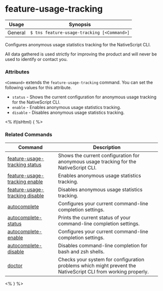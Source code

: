 feature-usage-tracking
==========

Usage | Synopsis
------|-------
General | `$ tns feature-usage-tracking [<Command>]`

Configures anonymous usage statistics tracking for the NativeScript CLI.

All data gathered is used strictly for improving the product and will never be used to identify or contact you.

### Attributes
`<Command>` extends the `feature-usage-tracking` command. You can set the following values for this attribute.
* `status` - Shows the current configuration for anonymous usage tracking for the NativeScript CLI.
* `enable` - Enables anonymous usage statistics tracking.
* `disable` - Disables anonymous usage statistics tracking.

<% if(isHtml) { %> 
### Related Commands

Command | Description
----------|----------
[feature-usage-tracking status](feature-usage-tracking-status.html) | Shows the current configuration for anonymous usage tracking for the NativeScript CLI.
[feature-usage-tracking enable](feature-usage-tracking-enable.html) | Enables anonymous usage statistics tracking.
[feature-usage-tracking disable](feature-usage-tracking-disable.html) | Disables anonymous usage statistics tracking.
[autocomplete](autocomplete.html) | Configures your current command-line completion settings.
[autocomplete-status](autocomplete-status.html) | Prints the current status of your command-line completion settings.
[autocomplete-enable](autocomplete-enable.html) | Configures your current command-line completion settings.
[autocomplete-disable](autocomplete-disable.html) | Disables command-line completion for bash and zsh shells.
[doctor](doctor.html) | Checks your system for configuration problems which might prevent the NativeScript CLI from working properly.
<% } %>